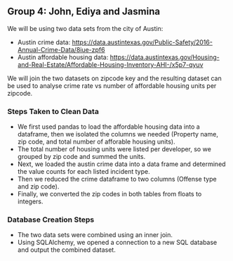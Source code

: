 ## Group 4: John, Ediya and Jasmina

We will be using two data sets from the city of Austin:
* Austin crime data: https://data.austintexas.gov/Public-Safety/2016-Annual-Crime-Data/8iue-zpf6
* Austin affordable housing data: https://data.austintexas.gov/Housing-and-Real-Estate/Affordable-Housing-Inventory-AHI-/x5p7-qyuv

We will join the two datasets on zipcode key and the resulting dataset can be used to analyse crime rate vs number of affordable housing units per zipcode.

### Steps Taken to Clean Data

* We first used pandas to load the affordable housing data into a dataframe, then we isolated the columns we needed (Property name, zip code, and total number of afforable housing units).
* The total number of housing units were listed per developer, so we grouped by zip code and summed the units.
* Next, we loaded the austin crime data into a data frame and determined the value counts for each listed incident type. 
* Then we reduced the crime dataframe to two columns (Offense type and zip code).
* Finally, we converted the zip codes in both tables from floats to integers. 

### Database Creation Steps

* The two data sets were combined using an inner join.
* Using SQLAlchemy, we opened a connection to a new SQL database and output the combined dataset. 

